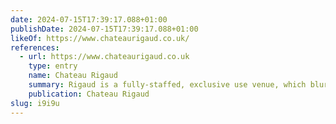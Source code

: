 ```yaml
---
date: 2024-07-15T17:39:17.088+01:00
publishDate: 2024-07-15T17:39:17.088+01:00
likeOf: https://www.chateaurigaud.co.uk/
references:
  - url: https://www.chateaurigaud.co.uk
    type: entry
    name: Chateau Rigaud
    summary: Rigaud is a fully-staffed, exclusive use venue, which blurs the boundaries between boutique hotel and private house rental, offering weddings, wine weekends and parties.
    publication: Chateau Rigaud
slug: i9i9u
---
```

